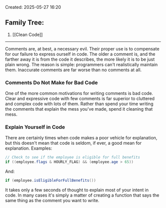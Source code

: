 Created: 2025-05-27 16:20
## Family Tree:
1. [[Clean Code]]
-- -
Comments are, at best, a necessary evil. Their proper use is to compensate for our failure to express ourself in code.
The older a comment is, and the farther away it is from the code it describes, the more likely it is to be just plain wrong. The reason is simple: programmers can't realistically maintain them. Inaccurate comments are far worse than no comments at all.
### Comments Do Not Make for Bad Code
One of the more common motivations for writing comments is bad code. Clear and expressive code with few comments is far superior to cluttered and complex code with lots of them. Rather than spend your time writing the comments that explain the mess you've made, spend it cleaning that mess.
### Explain Yourself in Code
There are certainly times when code makes a poor vehicle for explanation, but this doesn't mean that code is seldom, if ever, a good mean for explanation. Examples:
```java
// Check to see if the employee is eligible for full benefits
if ((employee.flags & HOURLY_FLAG) && (employee.age > 65))
```
And:
```java
if (employee.isEligibleForFullBenefits())
```
It takes only a few seconds of thought to explain most of your intent in code. In many cases it's simply a matter of creating a function that says the same thing as the comment you want to write.
